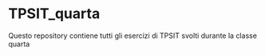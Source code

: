 # TPSIT_quarta
Questo repository contiene tutti gli esercizi di TPSIT svolti durante la classe quarta

